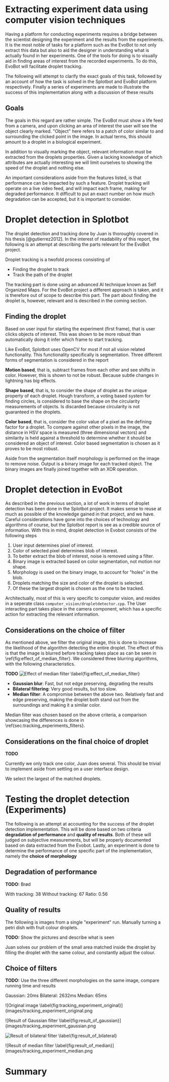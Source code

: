 # Extracting experiment data using computer vision techniques

Having a platform for conducting experiments requires a bridge between
the scientist designing the experiment and the results from the
experiments. It is the most noble of tasks for a platform such as the
EvoBot to not only extract this data but also to aid the designer in
understanding what is actually found in her experiments. One of the
tools for doing is to visually aid in finding areas of interest
from the recorded experiments. To do this, EvoBot will facilitate
droplet tracking.

The following will attempt to clarify the exact goals of this task,
followed by an account of how the task is solved in the Splotbot
and EvoBot platform respectively. Finally a series of experiments
are made to illustrate the success of this implementation along with
a discussion of these results

## Goals

The goals in this regard are rather simple. The EvoBot must show
a life feed from a camera, and upon clicking an area of interest
the user will see the object clearly marked. "Object" here refers
to a patch of color similar to and surrounding the clicked point
in the image. In actual terms, this should amount to a droplet in
a biological experiment. 

In addition to visually marking the object, relevant information
must be extracted from the droplets properties. Given a lacking
knowledge of which attributes are actually interesting we will
limit ourselves to showing the speed of the droplet and nothing
else.

An important considerations aside from the features listed, is that
performance can be impacted by such a feature. Droplet tracking
will operate on a live video feed, and will impact each frame, making
for degraded performance. It difficult to put an exact number on how
much degradation can be accepted, but it is important to consider.

# Droplet detection in Splotbot

The droplet detection and tracking done by Juan is thoroughly covered 
in his thesis [@gutierrez2012]. In the interest of readability of this
report, the following is an attempt at describing the parts relevant 
for the EvoBot project.

Droplet tracking is a twofold process consisting of 
- Finding the droplet to track
- Track the path of the droplet

The tracking part is done using an advanced AI technique known as Self
Organized Maps. For the EvoBot project a different approach is taken,
and it is therefore out of scope to describe this part. The part about
finding the droplet is, however, relevant and is described in the 
coming section.

## Finding the droplet

Based on user input for starting the experiment (first frame), that
is user clicks objects of interest. This was shown to be more robust
than automatically doing it infer which frame to start tracking.

Like EvoBot, Splotbot uses OpenCV for most if not all vision related
functionality. This functionality specifically is segmentation. Three
different forms of segmentation is considered in the report

**Motion based**, that is, subtract frames from each other and see
shifts in color. However, this is shown to not be robust. Because
subtle changes in lightning has big effects.

**Shape based**, that is, to consider the shape of droplet as the
unique property of each droplet. Hough transform, a voting based
system for finding circles, is considered to base the shape on the
circularity measurements of objects. Is discarded because circularity
is not guaranteed in the droplets.

**Color based**, that is, consider the color value of a pixel
as the defining factor for a droplet. To compare against other pixels
in the image, the distance in HSV space is measured (three dimensional
vectors) and similarity is held against a threshold to determine
whether it should be considered an object of interest. Color based
segmentation is chosen as it proves to be most robust.

Aside from the segmentation itself morphology is performed on the
image to remove noise. Output is a binary image for each tracked
object. The binary images are finally joined together with an XOR
operation.

# Droplet detection in EvoBot

As described in the previous section, a lot of work in terms of droplet
detection has been done in the Splotbot project. It makes sense to
reuse at much as possible of the knowledge gained in that project, and we
have. Careful considerations have gone into the choices of technology
and algorithms of course, but the Splotbot report is see as a credible
source of information. With this in mind, droplet detection in Evobot
consists of the following steps

1. User input determines pixel of interest.
2. Color of selected pixel determines blob of interest.
3. To better extract the blob of interest, noise is removed using
a filter.
4. Binary image is extracted based on color segmentation, 
not motion nor shape.
5. Morphology is used on the binary image, to account for
"holes" in the blob.
6. Droplets matching the size and color of the droplet is selected.
7. Of these the largest droplet is chosen as the one to be tracked.

Architectually, most of this is very specific to computer vision, and
resides in a seperate class `computer_vision/dropletdetector.cpp`. The
User interacting part takes place in the camera component, which has 
a specific action for extracting the relevant information.

## Considerations on the choice of filter

As mentioned above, we filter the original image, this is done to
increase the likelihood of the algorithm detecting the entire droplet.
The effect of this is that the image is blurred before tracking takes
place as can be seen in \ref{fig:effect_of_median_filter}. We
considered three blurring algorithms, with the following
characteristics.

**TODO**
![Effect of median filter \label{fig:effect_of_median_filter}](images/todo.png)

- **Gaussian blur**: Fast, but not edge preserving, degrading the results
- **Bilateral filtering**: Very good results, but too slow.
- **Median filter**: A compromise between the above two. Relatively
fast and edge preserving, making the droplet both stand out from the
surroundings and making it a similar color.

Median filter was chosen based on the above criteria, a comparison
showcasing the differences is done in
\ref{sec:tracking_experiments_filters}.


## Considerations on the final choice of droplet

**TODO**

Currently we only track one color, Juan does several. This should be
trivial to implement aside from settling on a user interface design.

We select the largest of the matched droplets.

# Testing the droplet detection (Experiments)

The following is an attempt at accounting for the success of the droplet
detection implementation. This will be done based on two criteria
**degradation of performance** and **quality of results**. Both of these
will judged on subjective measurements, but will be properly documented
based on data extracted from the Evobot. Lastly, an experiment is done
to determine the performance of one specific part of the implementation,
namely the **choice of morphology**

## Degradation of performance

**TODO:** Brød

With tracking: 38
Without tracking: 67
Ratio: 0.56

## Quality of results

The following is images from a single "experiment" run. Manually
turning a petri dish with fruit colour droplets.

**TODO:** Show the pictures and describe what is seen

Juan solves our problem of the small area matched inside the droplet
by filling the droplet with the same colour, and constantly adjust the
colour.

## Choice of filters

**TODO:** Use the three different morphologies on the same image,
compare running time and results

Gaussian: 20ms
Bilateral: 2632ms
Median: 65ms

![Original image \label{fig:tracking_experiment_original}](images/tracking_experiment_original.png

![Result of Gaussian filter \label{fig:result_of_gaussian}](images/tracking_experiment_gaussian.png

![Result of bilateral filter \label{fig:result_of_bilateral}](images/tracking_experiment_bilateral.png)

![Result of median filter \label{fig:result_of_median}](images/tracking_experiment_median.png

# Summary



